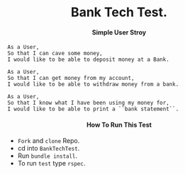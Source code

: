 <h1 align='center'>
  Bank Tech Test.
</h1>

<h4 align='center'>
  Simple User Stroy
</h4>

```
As a User,
So that I can cave some money,
I would like to be able to deposit money at a Bank.
```

```
As a User,
So that I can get money from my account,
I would like to be able to withdraw money from a bank.
```

```
As a User,
So that I know what I have been using my money for,
I would like to be able to print a ``bank statement``.
```

<h4 align='center'>
  How To Run This Test
</h4>

- ``Fork`` and ``clone`` Repo.
- cd into ``BankTechTest``.
- Run ``bundle install``.
- To run ``test``  type ``rspec``.
